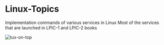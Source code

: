 # Linux-Topics
Implementation commands of various services in Linux
Most of the services that are launched in LPIC-1 and LPIC-2 books

![tux-on-top](https://user-images.githubusercontent.com/127476479/236949805-6ac33bac-604f-40c4-b0d1-822e471a60ec.jpg)
